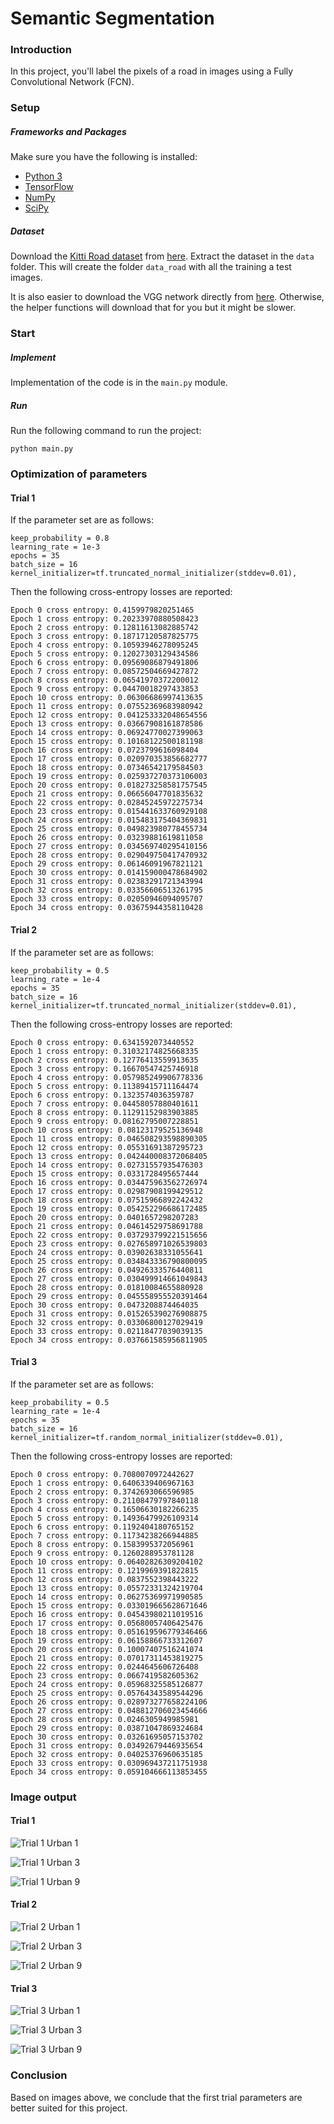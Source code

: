 # Semantic Segmentation
### Introduction
In this project, you'll label the pixels of a road in images using a Fully Convolutional Network (FCN).

### Setup
##### Frameworks and Packages
Make sure you have the following is installed:
 - [Python 3](https://www.python.org/)
 - [TensorFlow](https://www.tensorflow.org/)
 - [NumPy](http://www.numpy.org/)
 - [SciPy](https://www.scipy.org/)
##### Dataset
Download the [Kitti Road dataset](http://www.cvlibs.net/datasets/kitti/eval_road.php) from [here](http://kitti.is.tue.mpg.de/kitti/data_road.zip). Extract the dataset in the `data` folder. This will create the folder `data_road` with all the training a test images.

It is also easier to download the VGG network directly from [here](https://s3-us-west-1.amazonaws.com/udacity-selfdrivingcar/vgg.zip). Otherwise, the helper functions will download that for you but it might be slower.

### Start
##### Implement
Implementation of the code is in the `main.py` module.
##### Run
Run the following command to run the project:
```
python main.py
```

### Optimization of parameters
#### Trial 1
If the parameter set are as follows:
```
keep_probability = 0.8
learning_rate = 1e-3
epochs = 35
batch_size = 16
kernel_initializer=tf.truncated_normal_initializer(stddev=0.01),
```

Then the following cross-entropy losses are reported:
```
Epoch 0 cross entropy: 0.4159979820251465
Epoch 1 cross entropy: 0.20233970880508423
Epoch 2 cross entropy: 0.12811613082885742
Epoch 3 cross entropy: 0.18717120587825775
Epoch 4 cross entropy: 0.10593946278095245
Epoch 5 cross entropy: 0.12027303129434586
Epoch 6 cross entropy: 0.09569086879491806
Epoch 7 cross entropy: 0.08572504669427872
Epoch 8 cross entropy: 0.06541970372200012
Epoch 9 cross entropy: 0.04470018297433853
Epoch 10 cross entropy: 0.06306686997413635
Epoch 11 cross entropy: 0.07552369683980942
Epoch 12 cross entropy: 0.041253332048654556
Epoch 13 cross entropy: 0.03667908161878586
Epoch 14 cross entropy: 0.06924770027399063
Epoch 15 cross entropy: 0.10168122500181198
Epoch 16 cross entropy: 0.0723799616098404
Epoch 17 cross entropy: 0.020970353856682777
Epoch 18 cross entropy: 0.07346542179584503
Epoch 19 cross entropy: 0.025937270373106003
Epoch 20 cross entropy: 0.018273258581757545
Epoch 21 cross entropy: 0.06656047701835632
Epoch 22 cross entropy: 0.02845245972275734
Epoch 23 cross entropy: 0.015441633760929108
Epoch 24 cross entropy: 0.015483175404369831
Epoch 25 cross entropy: 0.049823980778455734
Epoch 26 cross entropy: 0.03239881619811058
Epoch 27 cross entropy: 0.034569740295410156
Epoch 28 cross entropy: 0.029049750417470932
Epoch 29 cross entropy: 0.06146091967821121
Epoch 30 cross entropy: 0.014159000478684902
Epoch 31 cross entropy: 0.02383291721343994
Epoch 32 cross entropy: 0.03356606513261795
Epoch 33 cross entropy: 0.02050946094095707
Epoch 34 cross entropy: 0.03675944358110428
```

#### Trial 2
If the parameter set are as follows:
```
keep_probability = 0.5
learning_rate = 1e-4
epochs = 35
batch_size = 16
kernel_initializer=tf.truncated_normal_initializer(stddev=0.01),
```

Then the following cross-entropy losses are reported:
```
Epoch 0 cross entropy: 0.6341592073440552
Epoch 1 cross entropy: 0.31032174825668335
Epoch 2 cross entropy: 0.12776413559913635
Epoch 3 cross entropy: 0.16670547425746918
Epoch 4 cross entropy: 0.057985249906778336
Epoch 5 cross entropy: 0.11389415711164474
Epoch 6 cross entropy: 0.1323574036359787
Epoch 7 cross entropy: 0.04458057880401611
Epoch 8 cross entropy: 0.11291152983903885
Epoch 9 cross entropy: 0.08162795007228851
Epoch 10 cross entropy: 0.08123179525136948
Epoch 11 cross entropy: 0.046508293598890305
Epoch 12 cross entropy: 0.05531691387295723
Epoch 13 cross entropy: 0.042440008372068405
Epoch 14 cross entropy: 0.02731557935476303
Epoch 15 cross entropy: 0.0331728495657444
Epoch 16 cross entropy: 0.034475963562726974
Epoch 17 cross entropy: 0.02987908199429512
Epoch 18 cross entropy: 0.07515966892242432
Epoch 19 cross entropy: 0.054252296686172485
Epoch 20 cross entropy: 0.0401657298207283
Epoch 21 cross entropy: 0.04614529758691788
Epoch 22 cross entropy: 0.037293799221515656
Epoch 23 cross entropy: 0.027658971026539803
Epoch 24 cross entropy: 0.03902638331055641
Epoch 25 cross entropy: 0.034843336790800095
Epoch 26 cross entropy: 0.04926333576440811
Epoch 27 cross entropy: 0.030499914661049843
Epoch 28 cross entropy: 0.01810084655880928
Epoch 29 cross entropy: 0.045558955520391464
Epoch 30 cross entropy: 0.0473208874464035
Epoch 31 cross entropy: 0.015265390276908875
Epoch 32 cross entropy: 0.03306800127029419
Epoch 33 cross entropy: 0.02118477039039135
Epoch 34 cross entropy: 0.037661585956811905
```

#### Trial 3
If the parameter set are as follows:
```
keep_probability = 0.5
learning_rate = 1e-4
epochs = 35
batch_size = 16
kernel_initializer=tf.random_normal_initializer(stddev=0.01),
```

Then the following cross-entropy losses are reported:
```
Epoch 0 cross entropy: 0.7080070972442627
Epoch 1 cross entropy: 0.6406339406967163
Epoch 2 cross entropy: 0.3742693066596985
Epoch 3 cross entropy: 0.21108479797840118
Epoch 4 cross entropy: 0.16506630182266235
Epoch 5 cross entropy: 0.14936479926109314
Epoch 6 cross entropy: 0.1192404180765152
Epoch 7 cross entropy: 0.11734238266944885
Epoch 8 cross entropy: 0.1583995372056961
Epoch 9 cross entropy: 0.1260288953781128
Epoch 10 cross entropy: 0.06402826309204102
Epoch 11 cross entropy: 0.1219969391822815
Epoch 12 cross entropy: 0.0837552398443222
Epoch 13 cross entropy: 0.05572331324219704
Epoch 14 cross entropy: 0.06275369971990585
Epoch 15 cross entropy: 0.033019665628671646
Epoch 16 cross entropy: 0.04543980211019516
Epoch 17 cross entropy: 0.05680057406425476
Epoch 18 cross entropy: 0.051619596779346466
Epoch 19 cross entropy: 0.06158866733312607
Epoch 20 cross entropy: 0.10007407516241074
Epoch 21 cross entropy: 0.07017311453819275
Epoch 22 cross entropy: 0.0244645606726408
Epoch 23 cross entropy: 0.0667419582605362
Epoch 24 cross entropy: 0.05968325585126877
Epoch 25 cross entropy: 0.05764343589544296
Epoch 26 cross entropy: 0.028973277658224106
Epoch 27 cross entropy: 0.048812706023454666
Epoch 28 cross entropy: 0.0246305949985981
Epoch 29 cross entropy: 0.03871047869324684
Epoch 30 cross entropy: 0.03261695057153702
Epoch 31 cross entropy: 0.03492679446935654
Epoch 32 cross entropy: 0.04025376960635185
Epoch 33 cross entropy: 0.030969437211751938
Epoch 34 cross entropy: 0.059104666113853455
```

[//]: # (Image References)
[trial1_1]: ./runs/trial_1/um_000001.png
[trial1_3]: ./runs/trial_1/um_000003.png
[trial1_9]: ./runs/trial_1/um_000009.png

[trial2_1]: ./runs/trial_2/um_000001.png
[trial2_3]: ./runs/trial_2/um_000003.png
[trial2_9]: ./runs/trial_2/um_000009.png

[trial3_1]: ./runs/trial_3/um_000001.png
[trial3_3]: ./runs/trial_3/um_000003.png
[trial3_9]: ./runs/trial_3/um_000009.png

### Image output
#### Trial 1
![Trial 1 Urban 1][trial1_1]

![Trial 1 Urban 3][trial1_3]

![Trial 1 Urban 9][trial1_9]

#### Trial 2
![Trial 2 Urban 1][trial2_1]

![Trial 2 Urban 3][trial2_3]

![Trial 2 Urban 9][trial2_9]

#### Trial 3
![Trial 3 Urban 1][trial3_1]

![Trial 3 Urban 3][trial3_3]

![Trial 3 Urban 9][trial3_9]

### Conclusion
Based on images above, we conclude that the first trial parameters are better suited for this project.